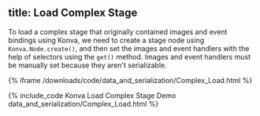 title: Load Complex Stage
---

To load a complex stage that originally contained images and event bindings using Konva,
we need to create a stage node using `Konva.Node.create()`, and then set the
images and event handlers with the help of selectors using the `get()` method.
Images and event handlers must be manually set because they aren't serializable.

{% iframe /downloads/code/data_and_serialization/Complex_Load.html %}

{% include_code Konva Load Complex Stage Demo data_and_serialization/Complex_Load.html %}
